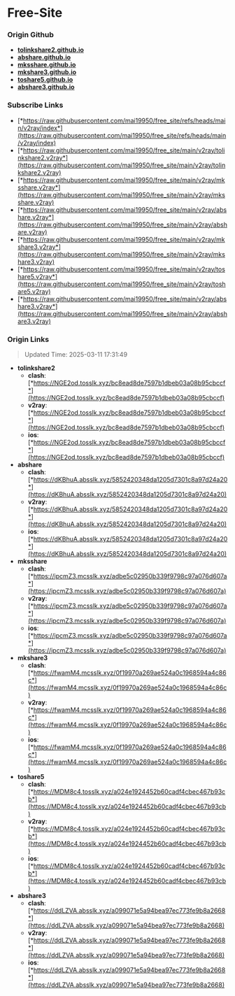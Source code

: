 # Free-Site

### Origin Github

- [**tolinkshare2.github.io**](https://github.com/tolinkshare2/tolinkshare2.github.io)
- [**abshare.github.io**](https://github.com/abshare/abshare.github.io)
- [**mksshare.github.io**](https://github.com/mksshare/mksshare.github.io)
- [**mkshare3.github.io**](https://github.com/mkshare3/mkshare3.github.io)
- [**toshare5.github.io**](https://github.com/toshare5/toshare5.github.io)
- [**abshare3.github.io**](https://github.com/abshare3/abshare3.github.io)

### Subscribe Links

- [*https://raw.githubusercontent.com/mai19950/free_site/refs/heads/main/v2ray/index*](https://raw.githubusercontent.com/mai19950/free_site/refs/heads/main/v2ray/index)
- [*https://raw.githubusercontent.com/mai19950/free_site/main/v2ray/tolinkshare2.v2ray*](https://raw.githubusercontent.com/mai19950/free_site/main/v2ray/tolinkshare2.v2ray)
- [*https://raw.githubusercontent.com/mai19950/free_site/main/v2ray/mksshare.v2ray*](https://raw.githubusercontent.com/mai19950/free_site/main/v2ray/mksshare.v2ray)
- [*https://raw.githubusercontent.com/mai19950/free_site/main/v2ray/abshare.v2ray*](https://raw.githubusercontent.com/mai19950/free_site/main/v2ray/abshare.v2ray)
- [*https://raw.githubusercontent.com/mai19950/free_site/main/v2ray/mkshare3.v2ray*](https://raw.githubusercontent.com/mai19950/free_site/main/v2ray/mkshare3.v2ray)
- [*https://raw.githubusercontent.com/mai19950/free_site/main/v2ray/toshare5.v2ray*](https://raw.githubusercontent.com/mai19950/free_site/main/v2ray/toshare5.v2ray)
- [*https://raw.githubusercontent.com/mai19950/free_site/main/v2ray/abshare3.v2ray*](https://raw.githubusercontent.com/mai19950/free_site/main/v2ray/abshare3.v2ray)

### Origin Links

> Updated Time: 2025-03-11 17:31:49

- **tolinkshare2**
  - **clash**: [*https://NGE2od.tosslk.xyz/bc8ead8de7597b1dbeb03a08b95cbccf*](https://NGE2od.tosslk.xyz/bc8ead8de7597b1dbeb03a08b95cbccf)
  - **v2ray**: [*https://NGE2od.tosslk.xyz/bc8ead8de7597b1dbeb03a08b95cbccf*](https://NGE2od.tosslk.xyz/bc8ead8de7597b1dbeb03a08b95cbccf)
  - **ios**: [*https://NGE2od.tosslk.xyz/bc8ead8de7597b1dbeb03a08b95cbccf*](https://NGE2od.tosslk.xyz/bc8ead8de7597b1dbeb03a08b95cbccf)
- **abshare**
  - **clash**: [*https://dKBhuA.absslk.xyz/5852420348da1205d7301c8a97d24a20*](https://dKBhuA.absslk.xyz/5852420348da1205d7301c8a97d24a20)
  - **v2ray**: [*https://dKBhuA.absslk.xyz/5852420348da1205d7301c8a97d24a20*](https://dKBhuA.absslk.xyz/5852420348da1205d7301c8a97d24a20)
  - **ios**: [*https://dKBhuA.absslk.xyz/5852420348da1205d7301c8a97d24a20*](https://dKBhuA.absslk.xyz/5852420348da1205d7301c8a97d24a20)
- **mksshare**
  - **clash**: [*https://ipcmZ3.mcsslk.xyz/adbe5c02950b339f9798c97a076d607a*](https://ipcmZ3.mcsslk.xyz/adbe5c02950b339f9798c97a076d607a)
  - **v2ray**: [*https://ipcmZ3.mcsslk.xyz/adbe5c02950b339f9798c97a076d607a*](https://ipcmZ3.mcsslk.xyz/adbe5c02950b339f9798c97a076d607a)
  - **ios**: [*https://ipcmZ3.mcsslk.xyz/adbe5c02950b339f9798c97a076d607a*](https://ipcmZ3.mcsslk.xyz/adbe5c02950b339f9798c97a076d607a)
- **mkshare3**
  - **clash**: [*https://fwamM4.mcsslk.xyz/0f19970a269ae524a0c1968594a4c86c*](https://fwamM4.mcsslk.xyz/0f19970a269ae524a0c1968594a4c86c)
  - **v2ray**: [*https://fwamM4.mcsslk.xyz/0f19970a269ae524a0c1968594a4c86c*](https://fwamM4.mcsslk.xyz/0f19970a269ae524a0c1968594a4c86c)
  - **ios**: [*https://fwamM4.mcsslk.xyz/0f19970a269ae524a0c1968594a4c86c*](https://fwamM4.mcsslk.xyz/0f19970a269ae524a0c1968594a4c86c)
- **toshare5**
  - **clash**: [*https://MDM8c4.tosslk.xyz/a024e1924452b60cadf4cbec467b93cb*](https://MDM8c4.tosslk.xyz/a024e1924452b60cadf4cbec467b93cb)
  - **v2ray**: [*https://MDM8c4.tosslk.xyz/a024e1924452b60cadf4cbec467b93cb*](https://MDM8c4.tosslk.xyz/a024e1924452b60cadf4cbec467b93cb)
  - **ios**: [*https://MDM8c4.tosslk.xyz/a024e1924452b60cadf4cbec467b93cb*](https://MDM8c4.tosslk.xyz/a024e1924452b60cadf4cbec467b93cb)
- **abshare3**
  - **clash**: [*https://ddLZVA.absslk.xyz/a099071e5a94bea97ec773fe9b8a2668*](https://ddLZVA.absslk.xyz/a099071e5a94bea97ec773fe9b8a2668)
  - **v2ray**: [*https://ddLZVA.absslk.xyz/a099071e5a94bea97ec773fe9b8a2668*](https://ddLZVA.absslk.xyz/a099071e5a94bea97ec773fe9b8a2668)
  - **ios**: [*https://ddLZVA.absslk.xyz/a099071e5a94bea97ec773fe9b8a2668*](https://ddLZVA.absslk.xyz/a099071e5a94bea97ec773fe9b8a2668)
